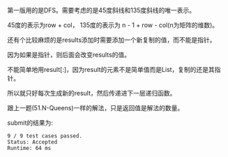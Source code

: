第一版用的是DFS。需要考虑的是45度斜线和135度斜线的唯一表示。

45度的表示为row + col， 135度的表示为 n - 1 + row - col(n为矩阵的维数)。

还有个比较麻烦的是results添加时需要添加一个新复制的值，而不能是指针。

因为如果是指针，则后面会改变results的值。

不能简单地用result[:]，因为result的元素不是简单值而是List，复制的还是其指针。

所以就只好每次生成新的result，然后传递进下一层递归函数。

跟上一题(51.N-Queens)一样的解法，只是返回值是解法的数量。

submit的结果为:
```
9 / 9 test cases passed.
Status: Accepted
Runtime: 64 ms
```
